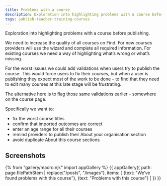 ```yaml
---
title: Problems with a course
description: Exploration into highlighting problems with a course before publishing.
tags: publish-teacher-training-courses
---
```

Exploration into highlighting problems with a course before publishing.

We need to increase the quality of all courses on Find. For new courses providers will use the wizard and complete all required information. For existing courses we need a way of highlighting what’s wrong or what’s missing.

For the worst issues we could add validations when users try to publish the course. This would force users to fix their courses, but when a user is publishing they expect most of the work to be done – to find that they need to edit many courses at this late stage will be frustrating.

The alternative here is to flag those same validations earlier – somewhere on the course page.

Specifically we want to:

* fix the worst course titles
* confirm that imported outcomes are correct
* enter an age range for all their courses
* remind providers to publish their About your organisation section
* avoid duplicate About this course sections

## Screenshots

{% from "gallery/macro.njk" import appGallery %}
{{ appGallery({
  path: page.filePathStem | replace("/posts", "/images"),
  items: [
    {text: "We’ve found problems with this course"},
    {text: "Problems with this course"}
  ]
}) }}
